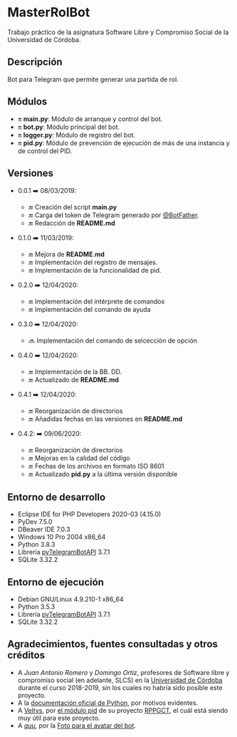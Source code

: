 # MasterRolBot
Trabajo práctico de la asignatura Software Libre y Compromiso Social de la Universidad de Córdoba.

## Descripción
Bot para Telegram que permite generar una partida de rol.

## Módulos
-   :on: **main.py**:   Módulo de arranque y control del bot.
-   :on: **bot.py**:    Módulo principal del bot.
-   :on: **logger.py**: Módulo de registro del bot.
-   :on: **pid.py**:    Módulo de prevención de ejecución de más de una instancia y de control del PID.

## Versiones
-   0.0.1 :arrow_right: 08/03/2019:
    -   :end: Creación del script **main.py**
    -   :end: Carga del token de Telegram generado por [@BotFather](https://telegram.me/botfather).
    -   :end: Redacción de **README.md**

-   0.1.0 :arrow_right: 11/03/2019:
    -   :end: Mejora de **README.md**
    -   :end: Implementación del registro de mensajes.
    -   :end: Implementación de la funcionalidad de pid.

-   0.2.0 :arrow_right: 12/04/2020:
    -   :end: Implementación del intérprete de comandos
    -   :end: Implementación del comando de ayuda

-   0.3.0 :arrow_right: 12/04/2020:
    -   :soon: Implementación del comando de selcección de opción

-   0.4.0 :arrow_right: 12/04/2020:
    -   :end: Implementación de la BB. DD.
    -   :end: Actualizado de **README.md**

-   0.4.1 :arrow_right: 12/04/2020:
    -   :end: Reorganización de directorios
    -   :end: Añadidas fechas en las versiones en **README.md**

-   0.4.2: :arrow_right: 09/06/2020:
    -   :end: Reorganización de directorios
    -   :end: Mejoras en la calidad del código
    -   :end: Fechas de los archivos en formato ISO 8601
    -   :end: Actualizado **pid.py** a la última versión disponible

## Entorno de desarrollo
-   Eclipse IDE for PHP Developers 2020-03 (4.15.0)
-   PyDev 7.5.0
-   DBeaver IDE 7.0.3
-   Windows 10 Pro 2004 x86_64
-   Python 3.8.3
-   Librería [pyTelegramBotAPI](https://github.com/eternnoir/pyTelegramBotAPI) 3.7.1
-   SQLite 3.32.2

## Entorno de ejecución
-   Debian GNU/Linux 4.9.210-1 x86_64
-   Python 3.5.3
-   Librería [pyTelegramBotAPI](https://github.com/eternnoir/pyTelegramBotAPI) 3.7.1
-   SQLite 3.32.2

## Agradecimientos, fuentes consultadas y otros créditos
-   A *Juan Antonio Romero* y *Domingo Ortiz*, profesores de Software libre y compromiso social (en adelante, SLCS) en la [Universidad de Córdoba](http://www.uco.es/) durante el curso 2018-2019, sin los cuales no habría sido posible este proyecto.
-   A la [documentación oficial de Python](https://docs.python.org/3/), por motivos evidentes.
-   A [Veltys](https://github.com/Veltys), por [el módulo pid](https://github.com/Veltys/RPPGCT/blob/master/Python/pid.py) de su proyecto [RPPGCT](https://github.com/Veltys/RPPGCT), el cuál está siendo muy útil para este proyecto.
-   A [*guu*](https://www.flickr.com/photos/gustavo/), por la [Foto para el avatar del bot](https://www.flickr.com/photos/gustavo/354116197/).

<!--

## Chuletario de emojis

(Estado: iniciado       ➡ :on:          )
(Estado: en curso       ➡ :soon:        )
(Estado: finalizado     ➡ :end:         )

-->
